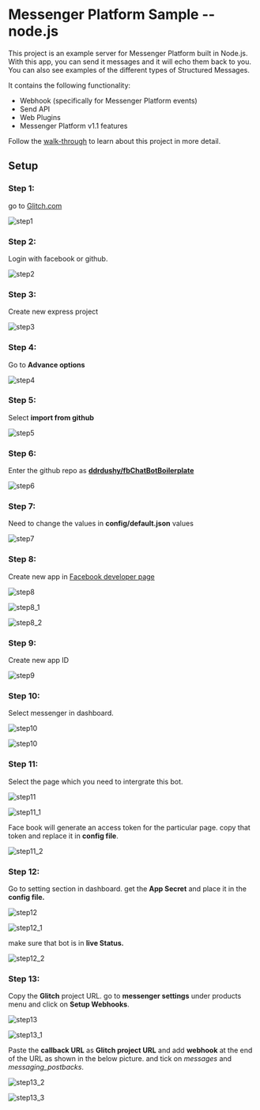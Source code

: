 # Messenger Platform Sample -- node.js

This project is an example server for Messenger Platform built in Node.js. With this app, you can send it messages and it will echo them back to you. You can also see examples of the different types of Structured Messages.

It contains the following functionality:

* Webhook (specifically for Messenger Platform events)
* Send API
* Web Plugins
* Messenger Platform v1.1 features

Follow the [walk-through](https://developers.facebook.com/docs/messenger-platform/quickstart) to learn about this project in more detail.

## Setup

### Step 1:

go to [Glitch.com](https://glitch.com/)

![step1](/pics/step1.png)

### Step 2:

Login with facebook or github.

![step2](/pics/step2.png)

### Step 3:

Create new express project

![step3](/pics/step3.png)

### Step 4:

Go to **Advance options**

![step4](/pics/step4.png)

### Step 5:

Select **import from github**

![step5](/pics/step5.png)

### Step 6:

Enter the github repo as [**ddrdushy/fbChatBotBoilerplate**](https://github.com/ddrdushy/fbChatBotBoilerplate)

![step6](/pics/step6.png)

### Step 7:

Need to change the values in **config/default.json** values

![step7](/pics/step7.png)

### Step 8:

Create new app in [Facebook developer page](https://developers.facebook.com)

![step8](/pics/step8.png)

![step8_1](/pics/step8_1.png)

![step8_2](/pics/step8_2.png)

### Step 9:

Create new app ID

![step9](/pics/step9.png)

### Step 10:

Select messenger in dashboard.

![step10](/pics/step10.png)

![step10](/pics/step10_1.png)

### Step 11:

Select the page which you need to intergrate this bot.

![step11](/pics/step11.png)

![step11_1](/pics/step11_1.png)

Face book will generate an access token for the particular page. copy that token and replace it in **config file**.

![step11_2](/pics/step11_2.png)

### Step 12:

Go to setting section in dashboard. get the **App Secret** and place it in the **config file.**

![step12](/pics/step12.png)

![step12_1](/pics/step12_1.png)

make sure that bot is in **live Status.**

![step12_2](/pics/step12_2.png)

### Step 13:

Copy the **Glitch** project URL. go to **messenger settings** under products menu and click on **Setup Webhooks**.

![step13](/pics/step13.png)

![step13_1](/pics/step13_1.png)

Paste the **callback URL** as **Glitch project URL** and add **webhook** at the end of the URL as shown in the below picture. and tick on *messages* and *messaging_postbacks*.

![step13_2](/pics/step13_2.png)

![step13_3](/pics/step13_3.png)
